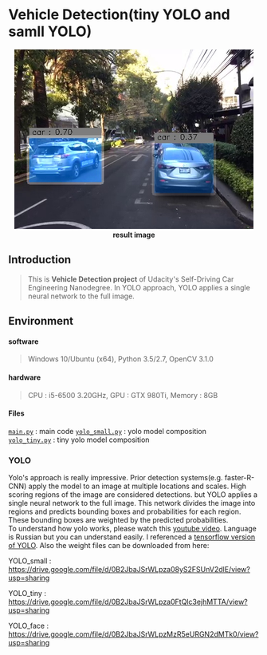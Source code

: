 # Vehicle Detection(tiny YOLO and samll YOLO)

<p align="center">
    <img src="result/result.jpg" width="480" alt="main_image" /><br>
    <b>result image</b><br>
</p>

## Introduction  
  
>This is **Vehicle Detection project** of Udacity's Self-Driving Car Engineering Nanodegree.
In YOLO approach, YOLO applies a single neural network to the full image.
  
## Environment  
  
#### software  
  
>Windows 10/Ubuntu (x64), Python 3.5/2.7, OpenCV 3.1.0

#### hardware  
  
>CPU : i5-6500 3.20GHz, GPU : GTX 980Ti, Memory : 8GB  


#### Files

[`main.py`](main.py) : main code
[`yolo_small.py`](yolo_small.py) : yolo model composition  
[`yolo_tiny.py`](yolo_tiny.py) : tiny yolo model composition  


### YOLO  

Yolo's approach is really impressive. Prior detection systems(e.g. faster-R-CNN) apply the model to an image at multiple locations and scales. High scoring regions of the image are considered detections. but YOLO applies a single neural network to the full image. This network divides the image into regions and predicts bounding boxes and probabilities for each region. These bounding boxes are weighted by the predicted probabilities.  
To understand how yolo works, please watch this [youtube video](https://www.youtube.com/watch?v=L0tzmv--CGY). Language is Russian but you can understand easily.
I referenced a [tensorflow version of YOLO](https://github.com/gliese581gg/YOLO_tensorflow).
Also the weight files can be downloaded from here:

YOLO_small : https://drive.google.com/file/d/0B2JbaJSrWLpza08yS2FSUnV2dlE/view?usp=sharing

YOLO_tiny : https://drive.google.com/file/d/0B2JbaJSrWLpza0FtQlc3ejhMTTA/view?usp=sharing

YOLO_face : https://drive.google.com/file/d/0B2JbaJSrWLpzMzR5eURGN2dMTk0/view?usp=sharing
